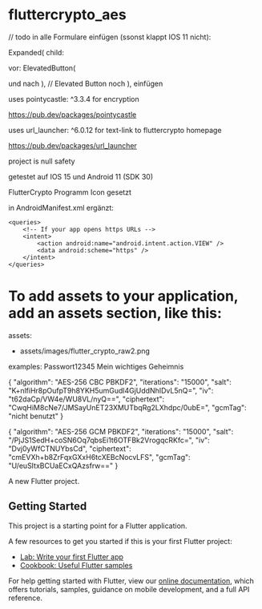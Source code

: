 # fluttercrypto_aes

// todo in alle Formulare einfügen (ssonst klappt IOS 11 nicht):

Expanded(
child:

vor: ElevatedButton(

und nach ), // Elevated Button noch
), einfügen


uses pointycastle: ^3.3.4 for encryption

https://pub.dev/packages/pointycastle

uses url_launcher: ^6.0.12 for text-link to fluttercrypto homepage

https://pub.dev/packages/url_launcher

project is null safety

getestet auf IOS 15 und Android 11 (SDK 30)

FlutterCrypto Programm Icon gesetzt

in AndroidManifest.xml ergänzt:

    <queries>
        <!-- If your app opens https URLs -->
        <intent>
            <action android:name="android.intent.action.VIEW" />
            <data android:scheme="https" />
        </intent>
    </queries>

# To add assets to your application, add an assets section, like this:
assets:
- assets/images/flutter_crypto_raw2.png

examples: Passwort12345
Mein wichtiges Geheimnis

{
"algorithm": "AES-256 CBC PBKDF2",
"iterations": "15000",
"salt": "K+nlfiHr8pOufpT9h8YKH5umGudl4GjUddNhIDvL5nQ=",
"iv": "t62daCp/VW4e/WU8VL/nyQ==",
"ciphertext": "CwqHiM8cNe7/JMSayUnET23XMUTbqRg2LXhdpc/0ubE=",
"gcmTag": "nicht benutzt"
}

{
"algorithm": "AES-256 GCM PBKDF2",
"iterations": "15000",
"salt": "/PjJS1SedH+coSN6Oq7qbsEi1t6OTFBk2VrogqcRKfc=",
"iv": "Dvj0yWfCTNUYbsCd",
"ciphertext": "cmEVXh+b8ZrFqxGXxH6tcXEBcNocvLFS",
"gcmTag": "U/euSItxBCUaECxQAzsfrw=="
}




A new Flutter project.

## Getting Started

This project is a starting point for a Flutter application.

A few resources to get you started if this is your first Flutter project:

- [Lab: Write your first Flutter app](https://flutter.dev/docs/get-started/codelab)
- [Cookbook: Useful Flutter samples](https://flutter.dev/docs/cookbook)

For help getting started with Flutter, view our
[online documentation](https://flutter.dev/docs), which offers tutorials,
samples, guidance on mobile development, and a full API reference.
